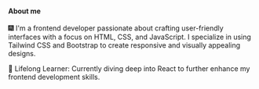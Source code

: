 <h4>About me</h4>
 🎆 I'm a frontend developer passionate about crafting user-friendly interfaces with a focus on HTML, CSS, and JavaScript. I specialize in using Tailwind CSS and Bootstrap to create responsive and visually appealing designs.

📘 Lifelong Learner: Currently diving deep into React to further enhance my frontend development skills.

